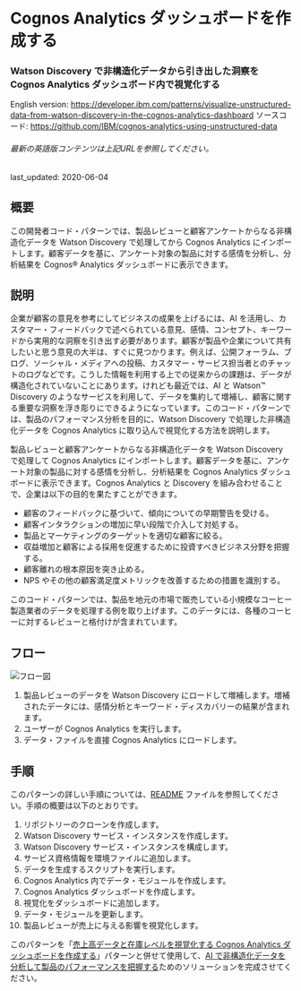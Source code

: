 # Cognos Analytics ダッシュボードを作成する

### Watson Discovery で非構造化データから引き出した洞察を Cognos Analytics ダッシュボード内で視覚化する

English version: https://developer.ibm.com/patterns/visualize-unstructured-data-from-watson-discovery-in-the-cognos-analytics-dashboard
  ソースコード: https://github.com/IBM/cognos-analytics-using-unstructured-data

###### 最新の英語版コンテンツは上記URLを参照してください。
last_updated: 2020-06-04

 ## 概要

この開発者コード・パターンでは、製品レビューと顧客アンケートからなる非構造化データを Watson Discovery で処理してから Cognos Analytics にインポートします。顧客データを基に、アンケート対象の製品に対する感情を分析し、分析結果を Cognos&reg; Analytics ダッシュボードに表示できます。

## 説明

企業が顧客の意見を参考にしてビジネスの成果を上げるには、AI を活用し、カスタマー・フィードバックで述べられている意見、感情、コンセプト、キーワードから実用的な洞察を引き出す必要があります。顧客が製品や企業について共有したいと思う意見の大半は、すぐに見つかります。例えば、公開フォーラム、ブログ、ソーシャル・メディアへの投稿、カスタマー・サービス担当者とのチャットのログなどです。こうした情報を利用する上での従来からの課題は、データが構造化されていないことにあります。けれども最近では、AI と Watson&trade; Discovery のようなサービスを利用して、データを集約して増補し、顧客に関する重要な洞察を浮き彫りにできるようになっています。このコード・パターンでは、製品のパフォーマンス分析を目的に、Watson Discovery で処理した非構造化データを Cognos Analytics に取り込んで視覚化する方法を説明します。

製品レビューと顧客アンケートからなる非構造化データを Watson Discovery で処理して Cognos Analytics にインポートします。顧客データを基に、アンケート対象の製品に対する感情を分析し、分析結果を Cognos Analytics ダッシュボードに表示できます。Cognos Analytics と Discovery を組み合わせることで、企業は以下の目的を果たすことができます。

* 顧客のフィードバックに基づいて、傾向についての早期警告を受ける。
* 顧客インタラクションの増加に早い段階で介入して対処する。
* 製品とマーケティングのターゲットを適切な顧客に絞る。
* 収益増加と顧客による採用を促進するために投資すべきビジネス分野を把握する。
* 顧客離れの根本原因を突き止める。
* NPS やその他の顧客満足度メトリックを改善するための措置を識別する。

このコード・パターンでは、製品を地元の市場で販売している小規模なコーヒー製造業者のデータを処理する例を取り上げます。このデータには、各種のコーヒーに対するレビューと格付けが含まれています。

## フロー

![フロー図](../../images/flow.png)

1. 製品レビューのデータを Watson Discovery にロードして増補します。増補されたデータには、感情分析とキーワード・ディスカバリーの結果が含まれます。
1. ユーザーが Cognos Analytics を実行します。
1. データ・ファイルを直接 Cognos Analytics にロードします。

## 手順

このパターンの詳しい手順については、[README](https://github.com/IBM/cognos-analytics-using-unstructured-data/blob/master/README.md) ファイルを参照してください。手順の概要は以下のとおりです。

1. リポジトリーのクローンを作成します。
1. Watson Discovery サービス・インスタンスを作成します。
1. Watson Discovery サービス・インスタンスを構成します。
1. サービス資格情報を環境ファイルに追加します。
1. データを生成するスクリプトを実行します。
1. Cognos Analytics 内でデータ・モジュールを作成します。
1. Cognos Analytics ダッシュボードを作成します。
1. 視覚化をダッシュボードに追加します。
1. データ・モジュールを更新します。
1. 製品レビューが売上に与える影響を視覚化します。

このパターンを「[売上高データと在庫レベルを視覚化する Cognos Analytics ダッシュボードを作成する](https://developer.ibm.com/jp/patterns/visualize-customer-insights-with-business-data-for-product-performance-analysis)」パターンと併せて使用して、[AI で非構造化データを分析して製品のパフォーマンスを把握する](https://developer.ibm.com/articles/leverage-the-voice-of-the-customer-using-watson-discovery-to-show-business-results-in-cognos-analytics)ためのソリューションを完成させてください。
